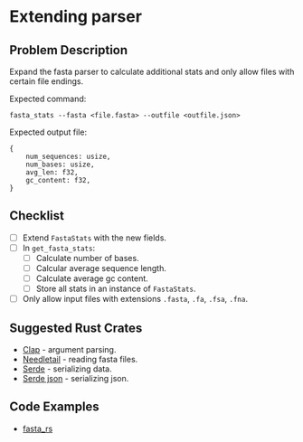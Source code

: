 # Extending parser
## Problem Description
Expand the fasta parser to calculate additional stats and only allow files with certain file endings.

Expected command:<br>

`fasta_stats --fasta <file.fasta> --outfile <outfile.json>`

Expected output file:
```
{
    num_sequences: usize,
    num_bases: usize,
    avg_len: f32,
    gc_content: f32,
}
```

## Checklist
- [ ] Extend `FastaStats` with the new fields.
- [ ] In `get_fasta_stats`:
    - [ ] Calculate number of bases.
    - [ ] Calcular average sequence length.
    - [ ] Calculate average gc content.
    - [ ] Store all stats in an instance of `FastaStats`.
- [ ] Only allow input files with extensions `.fasta`, `.fa`, `.fsa`, `.fna`.

## Suggested Rust Crates
- [Clap](https://docs.rs/clap/latest/clap/) - argument parsing.
- [Needletail](https://docs.rs/needletail/latest/needletail/) - reading fasta files.
- [Serde](https://docs.rs/serde/latest/serde/) - serializing data.
- [Serde json](https://docs.rs/serde_json/latest/serde_json/) - serializing json.


## Code Examples
- [fasta_rs](https://github.com/OscarAspelin95/fasta_rs)
